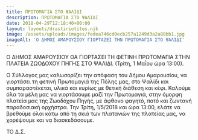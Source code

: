 ```yaml
---
title: ΠΡΩΤΟΜΑΓΙΑ ΣΤΟ ΨΑΛΙΔΙ
description: ΠΡΩΤΟΜΑΓΙΑ ΣΤΟ ΨΑΛΙΔΙ
date: 2018-04-29T12:18:40+00:00
layout: layouts/drastiriotites.njk
image: /assets/uploads/images/fedea746cd0ecb257a1249d3a2a80bb1.jpg
imageAlt: 'Ο ΔΗΜΟΣ ΑΜΑΡΟΥΣΙΟΥ ΓΙΟΡΤΑΖΕΙ ΤΗΝ ΠΡΩΤΟΜΑΓΙΑ ΣΤΟ ΨΑΛΙΔΙ'
---
```

Ο ΔΗΜΟΣ ΑΜΑΡΟΥΣΙΟΥ ΘΑ ΓΙΟΡΤΑΣΕΙ ΤΗ ΦΕΤΙΝΗ ΠΡΩΤΟΜΑΓΙΑ ΣΤΗΝ ΠΛΑΤΕΙΑ ΖΩΟΔΟΧΟΥ ΠΗΓΗΣ ΣΤΟ ΨΑΛΙΔΙ. (Τρίτη, 1 Μαΐου ώρα 13:00).
<!-- excerpt -->
Ο Σύλλογος μας καλωσορίζει την απόφαση του Δήμου Αμαρουσίου, να γιορτάσει τη φετινή Πρωτομαγιά της Πόλης μας, στο Ψαλίδι και συμπαραστέκεται, υλικά και κυρίως με θετική διάθεση και κέφι. Καλούμε όλα τα μέλη μας να γιορτάσουμε μαζί την Πρωτομαγιά, στην όμορφη πλατεία μας της Ζωοδόχου Πηγής, με άφθονο φαγητό, ποτό και ζωντανή παραδοσιακή ορχήστρα. Την Τρίτη, 1/5/2018 και ώρα 13:00, ελάτε να βρεθούμε όλοι κάτω από τη σκιά των πλατανιών της πλατείας μας, να χορέψουμε και να διασκεδάσουμε.

ΤΟ Δ.Σ.
